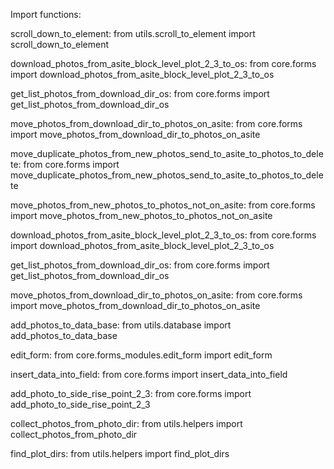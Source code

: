 Import functions:


scroll_down_to_element:
from utils.scroll_to_element import scroll_down_to_element

download_photos_from_asite_block_level_plot_2_3_to_os:
from core.forms import download_photos_from_asite_block_level_plot_2_3_to_os

get_list_photos_from_download_dir_os:
from core.forms import get_list_photos_from_download_dir_os

move_photos_from_download_dir_to_photos_on_asite:
from core.forms import move_photos_from_download_dir_to_photos_on_asite

move_duplicate_photos_from_new_photos_send_to_asite_to_photos_to_delete:
from core.forms import move_duplicate_photos_from_new_photos_send_to_asite_to_photos_to_delete

move_photos_from_new_photos_to_photos_not_on_asite:
from core.forms import move_photos_from_new_photos_to_photos_not_on_asite

download_photos_from_asite_block_level_plot_2_3_to_os:
from core.forms import download_photos_from_asite_block_level_plot_2_3_to_os

get_list_photos_from_download_dir_os:
from core.forms import get_list_photos_from_download_dir_os

move_photos_from_download_dir_to_photos_on_asite:
from core.forms import move_photos_from_download_dir_to_photos_on_asite

add_photos_to_data_base:
from utils.database import add_photos_to_data_base

edit_form:
from core.forms_modules.edit_form import edit_form

insert_data_into_field:
from core.forms import insert_data_into_field

add_photo_to_side_rise_point_2_3:
from core.forms import add_photo_to_side_rise_point_2_3

collect_photos_from_photo_dir:
from utils.helpers import collect_photos_from_photo_dir

find_plot_dirs:
from utils.helpers import find_plot_dirs
